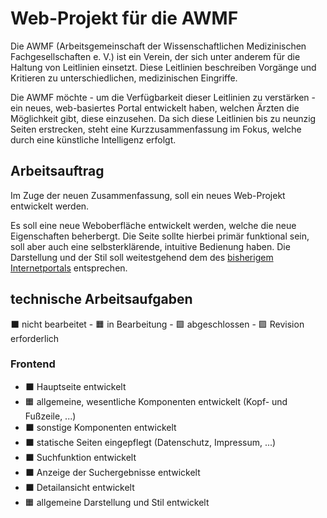 # Web-Projekt für die AWMF

Die AWMF (Arbeitsgemeinschaft der Wissenschaftlichen Medizinischen Fachgesellschaften e. V.) ist ein Verein, der sich
unter anderem für die Haltung von Leitlinien einsetzt. Diese Leitlinien beschreiben Vorgänge und Kritieren zu unterschiedlichen,
medizinischen Eingriffe.

Die AWMF möchte - um die Verfügbarkeit dieser Leitlinien zu verstärken - ein neues, web-basiertes Portal entwickelt haben, welchen
Ärzten die Möglichkeit gibt, diese einzusehen. Da sich diese Leitlinien bis zu neunzig Seiten erstrecken, steht eine Kurzzusammenfassung
im Fokus, welche durch eine künstliche Intelligenz erfolgt.

## Arbeitsauftrag

Im Zuge der neuen Zusammenfassung, soll ein neues Web-Projekt entwickelt werden.

Es soll eine neue Weboberfläche entwickelt werden, welche die neue Eigenschaften beherbergt. Die Seite sollte hierbei primär funktional sein,
soll aber auch eine selbsterklärende, intuitive Bedienung haben. Die Darstellung und der Stil soll weitestgehend dem des
[bisherigem Internetportals](https://register.awmf.org/de/start) entsprechen.

## technische Arbeitsaufgaben

⬛ nicht bearbeitet - 🟧 in Bearbeitung - 🟩 abgeschlossen - 🟪 Revision erforderlich

### Frontend

* ⬛ Hauptseite entwickelt
* 🟧 allgemeine, wesentliche Komponenten entwickelt (Kopf- und Fußzeile, ...)
* ⬛ sonstige Komponenten entwickelt 
* ⬛ statische Seiten eingepflegt (Datenschutz, Impressum, ...)
* ⬛ Suchfunktion entwickelt
* ⬛ Anzeige der Suchergebnisse entwickelt
* ⬛ Detailansicht entwickelt
* 🟧 allgemeine Darstellung und Stil entwickelt 
